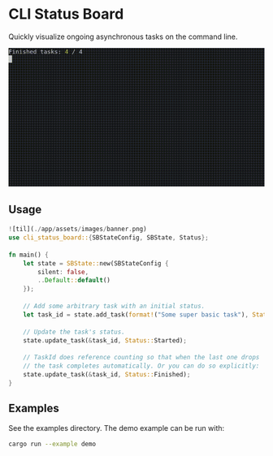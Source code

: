 # CLI Status Board

Quickly visualize ongoing asynchronous tasks on the command line.

![demo](./images/demo.gif)

## Usage

```rust
![til](./app/assets/images/banner.png)
use cli_status_board::{SBStateConfig, SBState, Status};

fn main() {
    let state = SBState::new(SBStateConfig {
        silent: false,
        ..Default::default()
    });

    // Add some arbitrary task with an initial status.
    let task_id = state.add_task(format!("Some super basic task"), Status::Queued);

    // Update the task's status.
    state.update_task(&task_id, Status::Started);

    // TaskId does reference counting so that when the last one drops
    // the task completes automatically. Or you can do so explicitly:
    state.update_task(&task_id, Status::Finished);
}
```

## Examples

See the examples directory. The demo example can be run with:

```sh
cargo run --example demo
```

